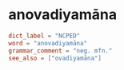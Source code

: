 # anovadiyamāna

``` toml
dict_label = "NCPED"
word = "anovadiyamāna"
grammar_comment = "neg. mfn."
see_also = ["ovadiyamāna"]
```

